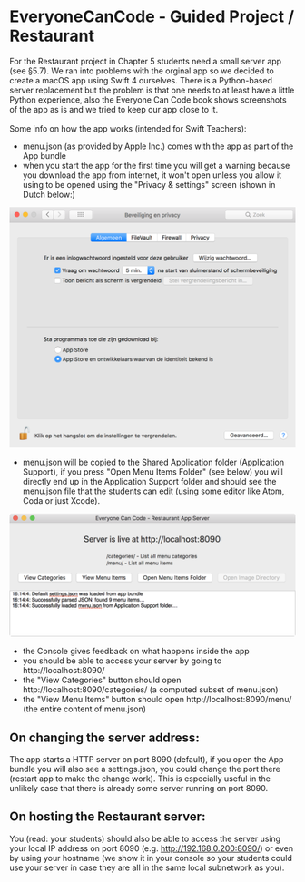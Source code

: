 # EveryoneCanCode - Guided Project / Restaurant

For the Restaurant project in Chapter 5 students need a small server app (see §5.7). 
We ran into problems with the orginal app so we decided to create a macOS app using Swift 4 ourselves. There is a Python-based server replacement but the problem is that one needs to at least have a little Python experience, also the Everyone Can Code book shows screenshots of the app as is and we tried to keep our app close to it.<br>
<br>
Some info on how the app works (intended for Swift Teachers):
- menu.json (as provided by Apple Inc.) comes with the app as part of the App bundle
- when you start the app for the first time you will get a warning because you download the app from internet, it won't open unless you allow it using to be opened using the "Privacy & settings" screen (shown in Dutch below:)

![Gatekeeper image](gatekeeper.png)

- menu.json will be copied to the Shared Application folder (Application Support), if you press "Open Menu Items Folder" (see below) you will directly end up in the Application Support folder and should see the menu.json file that the students can edit (using some editor like Atom, Coda or just Xcode).

![Mainscreen](screen.png)

- the Console gives feedback on what happens inside the app
- you should be able to access your server by going to http://localhost:8090/
- the "View Categories" button should open http://localhost:8090/categories/ (a computed subset of menu.json)
- the "View Menu Items" button should open http://localhost:8090/menu/ (the entire content of menu.json)

## On changing the server address:
The app starts a HTTP server on port 8090 (default), if you open the App bundle you will also see a settings.json, you could change the port there (restart app to make the change work). This is especially useful in the unlikely case that there is already some server running on port 8090.

## On hosting the Restaurant server:
You (read: your students) should also be able to access the server using your local IP address on port 8090 (e.g. http://192.168.0.200:8090/) or even by using your hostname (we show it in your console so your students could use your server in case they are all in the same local subnetwork as you).
